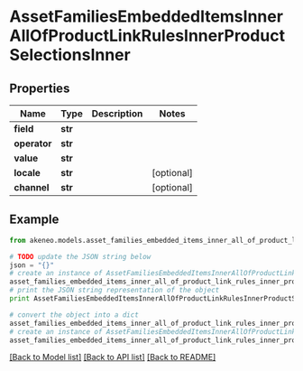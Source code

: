 # AssetFamiliesEmbeddedItemsInnerAllOfProductLinkRulesInnerProductSelectionsInner


## Properties
Name | Type | Description | Notes
------------ | ------------- | ------------- | -------------
**field** | **str** |  | 
**operator** | **str** |  | 
**value** | **str** |  | 
**locale** | **str** |  | [optional] 
**channel** | **str** |  | [optional] 

## Example

```python
from akeneo.models.asset_families_embedded_items_inner_all_of_product_link_rules_inner_product_selections_inner import AssetFamiliesEmbeddedItemsInnerAllOfProductLinkRulesInnerProductSelectionsInner

# TODO update the JSON string below
json = "{}"
# create an instance of AssetFamiliesEmbeddedItemsInnerAllOfProductLinkRulesInnerProductSelectionsInner from a JSON string
asset_families_embedded_items_inner_all_of_product_link_rules_inner_product_selections_inner_instance = AssetFamiliesEmbeddedItemsInnerAllOfProductLinkRulesInnerProductSelectionsInner.from_json(json)
# print the JSON string representation of the object
print AssetFamiliesEmbeddedItemsInnerAllOfProductLinkRulesInnerProductSelectionsInner.to_json()

# convert the object into a dict
asset_families_embedded_items_inner_all_of_product_link_rules_inner_product_selections_inner_dict = asset_families_embedded_items_inner_all_of_product_link_rules_inner_product_selections_inner_instance.to_dict()
# create an instance of AssetFamiliesEmbeddedItemsInnerAllOfProductLinkRulesInnerProductSelectionsInner from a dict
asset_families_embedded_items_inner_all_of_product_link_rules_inner_product_selections_inner_form_dict = asset_families_embedded_items_inner_all_of_product_link_rules_inner_product_selections_inner.from_dict(asset_families_embedded_items_inner_all_of_product_link_rules_inner_product_selections_inner_dict)
```
[[Back to Model list]](../README.md#documentation-for-models) [[Back to API list]](../README.md#documentation-for-api-endpoints) [[Back to README]](../README.md)


